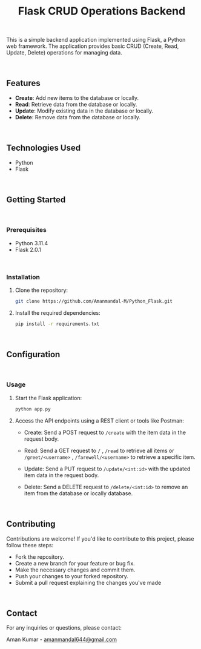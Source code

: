 <h1 align="center">Flask CRUD Operations Backend</h1>

<br>

This is a simple backend application implemented using Flask, a Python web framework. The application provides basic CRUD (Create, Read, Update, Delete) operations for managing data.

<br>

## Features

- **Create**: Add new items to the database or locally.
- **Read**: Retrieve data from the database or locally.
- **Update**: Modify existing data in the database or locally.
- **Delete**: Remove data from the database or locally.

<br>

## Technologies Used

- Python
- Flask

<br>

## Getting Started

<br>

### Prerequisites

- Python 3.11.4
- Flask 2.0.1

<br>

### Installation

1. Clone the repository:

   ```bash
   git clone https://github.com/Amanmandal-M/Python_Flask.git


2. Install the required dependencies:

   ```bash
   pip install -r requirements.txt

<br>

## Configuration

<br>

### Usage

1. Start the Flask application:

    ```bash
    python app.py

2. Access the API endpoints using a REST client or tools like Postman:
   
   - Create: Send a POST request to `/create` with the item data in the request body.
   
   - Read: Send a GET request to `/` , `/read` to retrieve all items or `/greet/<username>` , `/farewell/<username>` to retrieve a specific item.
   
   - Update: Send a PUT request to `/update/<int:id>` with the updated item data in the request body.
   
   - Delete: Send a DELETE request to `/delete/<int:id>` to remove an item from the database or locally database.

<br>

## Contributing

Contributions are welcome! If you'd like to contribute to this project, please follow these steps:

 - Fork the repository.
 - Create a new branch for your feature or bug fix.
 - Make the necessary changes and commit them.
 - Push your changes to your forked repository.
 - Submit a pull request explaining the changes you've made

<br>

## Contact

For any inquiries or questions, please contact:

Aman Kumar - amanmandal644@gmail.com
